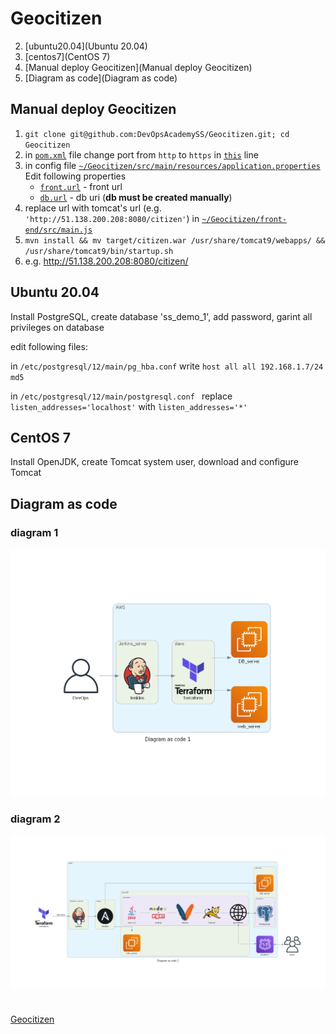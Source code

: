 # Geocitizen

2) [ubuntu20.04](Ubuntu 20.04)
2) [centos7](CentOS 7)
2) [Manual deploy Geocitizen](Manual deploy Geocitizen)
2) [Diagram as code](Diagram as code)

## Manual deploy Geocitizen <a name="Manual deploy Geocitizen"></a>


1) `git clone git@github.com:DevOpsAcademySS/Geocitizen.git; cd Geocitizen`
1) in [`pom.xml`](https://git.io/JuGgS) file change port from `http` to `https` in [`this`](https://git.io/JuGgS) line
1) in config file [`~/Geocitizen/src/main/resources/application.properties`](https://git.io/JuGlO)
	Edit following properties
	 * [`front.url`](https://git.io/JuGWH) - front url
	 * [`db.url`](https://git.io/JuGWA) - db uri (__db must be created manually__)
1) replace url with tomcat's url (e.g. `'http://51.138.200.208:8080/citizen'`) in [`~/Geocitizen/front-end/src/main.js`](https://git.io/JuGlP)
1) `mvn install && mv target/citizen.war /usr/share/tomcat9/webapps/ && /usr/share/tomcat9/bin/startup.sh`
1) e.g. <http://51.138.200.208:8080/citizen/>


## Ubuntu 20.04 <a name="Ubuntu 20.04"></a>


Install PostgreSQL, create database 'ss_demo_1', add password, garint all privileges on database

edit following files:
    
in `/etc/postgresql/12/main/pg_hba.conf` write `host all all 192.168.1.7/24 md5`

in `/etc/postgresql/12/main/postgresql.conf ` replace `listen_addresses='localhost'` with `listen_addresses='*'`

## CentOS 7 <a name="CentOS 7"></a>


Install OpenJDK, create Tomcat system user, download and configure Tomcat

## Diagram as code <a name="Diagram as code"></a>


### diagram 1
![diagram_as_code_1](diagram_as_code_1.png)
### diagram  2
![diagram_as_code_2](diagram_as_code_2.png)
#
    
[Geocitizen](http://51.138.200.208:8080/citizen/swagger-ui.html)

